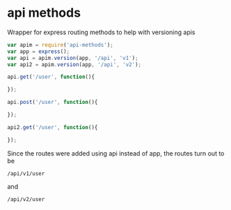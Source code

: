 api methods
====

Wrapper for express routing methods to help with versioning apis

```javascript
var apim = require('api-methods');
var app = express();
var api = apim.version(app, '/api', 'v1');
var api2 = apim.version(app, '/api', 'v2');

api.get('/user', function(){

});

api.post('/user', function(){

});

api2.get('/user', function(){

});
```

Since the routes were added using api instead of app, the routes turn out to be

```
/api/v1/user
```

and

```
/api/v2/user
```
